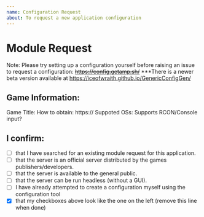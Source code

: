 ```yaml
---
name: Configuration Request
about: To request a new application configuration
---
```


# Module Request

Note: Please try setting up a configuration yourself before raising an issue to request a configuration:  ~~https://config.getamp.sh/~~
***There is a newer beta version available at https://iceofwraith.github.io/GenericConfigGen/

## Game Information:

Game Title:
How to obtain: https://
Suppoted OSs:
Supports RCON/Console input?

## I confirm:
<!-- Put an x in the square brackets to confirm, make sure there's no spaces so it's just [x] -->
- [ ] that I have searched for an existing module request for this application.
- [ ] that the server is an official server distributed by the games publishers/developers.
- [ ] that the server is available to the general public.
- [ ] that the server can be run headless (without a GUI).
- [ ] I have already attempted to create a configuration myself using the configuration tool
- [x] that my checkboxes above look like the one on the left (remove this line when done)
